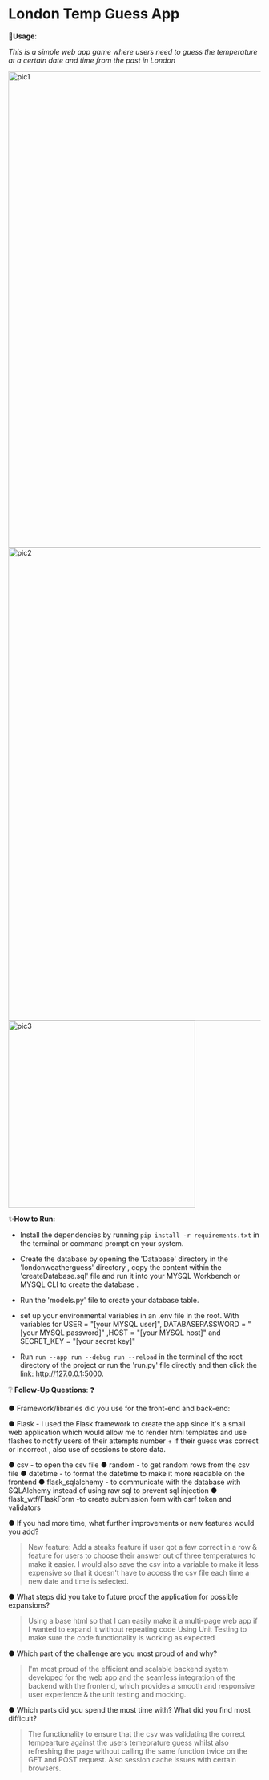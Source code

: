 # London Temp Guess App


🚀<b>Usage</b>:

<i>This is a simple web app game where users need to guess the temperature at a certain date and time from the past in London</i>

<img width="950" alt="pic1" src="https://user-images.githubusercontent.com/79287671/216765998-213ba684-129d-451c-9fc8-12218c3d5e01.png">

<img width="944" alt="pic2" src="https://user-images.githubusercontent.com/79287671/216766039-4548db10-927c-447d-91c8-c6e3fd67316f.png">

<img width="373" alt="pic3" src="https://user-images.githubusercontent.com/79287671/216766062-92ecc54c-67e0-4d39-8803-5236816f6fa7.png">
                          
                        

✨<b>How to Run:</b>

* Install the dependencies by running `pip install -r requirements.txt` in the terminal or command prompt on your system.

* Create the database by opening the 'Database' directory in the 'londonweatherguess' directory , copy the content  within the 'createDatabase.sql' file and run it into your MYSQL Workbench or MYSQL CLI to create the database . 

* Run the 'models.py' file to create your database table.

* set up your environmental variables in an .env file in the root. With variables for USER = "[your MYSQL user]", DATABASEPASSWORD = "[your MYSQL password]" ,HOST = "[your MYSQL host]" and SECRET_KEY = "[your secret key]"

* Run `run --app run --debug run --reload` in the terminal of the root directory of the project or run the 'run.py' file directly and then click the link: http://127.0.0.1:5000.


❔ <b>Follow-Up Questions</b>: ❓

● Framework/libraries did you use for the front-end and back-end: 

 ● Flask - I used the Flask framework to create the app since it's a small web application which would allow me to render html templates and use flashes to notify users of their attempts number + if their guess was correct or incorrect , also use of sessions to store data.

 ● csv - to open the csv file
 ● random - to get random rows from the csv file
 ● datetime - to format the datetime to make it more readable on the frontend
 ● flask_sqlalchemy - to communicate with the database with SQLAlchemy instead of using raw sql to prevent sql injection
 ● flask_wtf/FlaskForm -to create submission form with csrf token and validators 


● If you had more time, what further improvements or new features would you add?
> New feature: Add a steaks feature if user got a few correct in a row & feature for users to choose their answer out of three temperatures to make it easier.
> I would also save the csv into a variable to make it less expensive so that it doesn't have to access the csv file each time a new date and time is selected.

● What steps did you take to future proof the application for possible expansions?
> Using a base html so that I can easily make it a multi-page web app if I wanted to expand it without repeating code
Using Unit Testing to make sure the code functionality is working as expected 


● Which part of the challenge are you most proud of and why?
> I'm most proud of the efficient and scalable backend system developed for the web app and the seamless integration of the backend with the frontend, which provides a smooth and responsive user experience & the unit testing and mocking.

● Which parts did you spend the most time with? What did you find most difficult?
> The functionality to ensure that the csv was validating the correct tempearture against the users temeprature guess whilst also refreshing the page without calling the same function twice on the GET and POST request. Also session cache issues with certain browsers.
